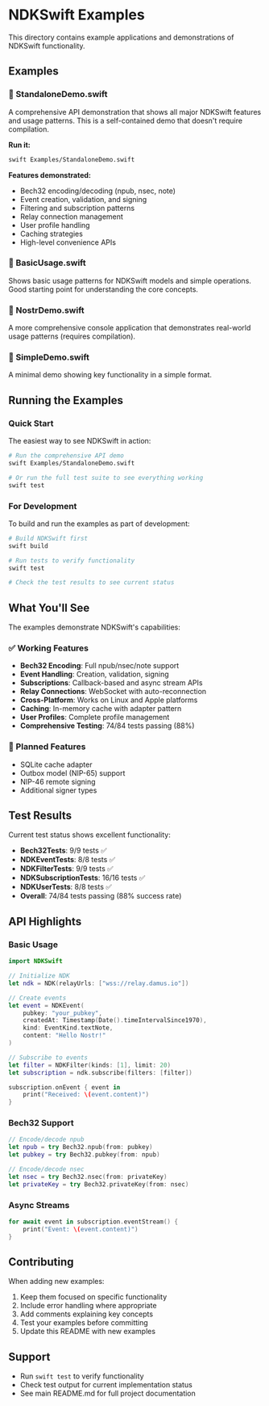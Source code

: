 # NDKSwift Examples

This directory contains example applications and demonstrations of NDKSwift functionality.

## Examples

### 📖 StandaloneDemo.swift
A comprehensive API demonstration that shows all major NDKSwift features and usage patterns. This is a self-contained demo that doesn't require compilation.

**Run it:**
```bash
swift Examples/StandaloneDemo.swift
```

**Features demonstrated:**
- Bech32 encoding/decoding (npub, nsec, note)
- Event creation, validation, and signing
- Filtering and subscription patterns
- Relay connection management
- User profile handling
- Caching strategies
- High-level convenience APIs

### 📱 BasicUsage.swift
Shows basic usage patterns for NDKSwift models and simple operations. Good starting point for understanding the core concepts.

### 🚀 NostrDemo.swift
A more comprehensive console application that demonstrates real-world usage patterns (requires compilation).

### 🧪 SimpleDemo.swift
A minimal demo showing key functionality in a simple format.

## Running the Examples

### Quick Start
The easiest way to see NDKSwift in action:

```bash
# Run the comprehensive API demo
swift Examples/StandaloneDemo.swift

# Or run the full test suite to see everything working
swift test
```

### For Development
To build and run the examples as part of development:

```bash
# Build NDKSwift first
swift build

# Run tests to verify functionality
swift test

# Check the test results to see current status
```

## What You'll See

The examples demonstrate NDKSwift's capabilities:

### ✅ Working Features
- **Bech32 Encoding**: Full npub/nsec/note support
- **Event Handling**: Creation, validation, signing
- **Subscriptions**: Callback-based and async stream APIs
- **Relay Connections**: WebSocket with auto-reconnection
- **Cross-Platform**: Works on Linux and Apple platforms
- **Caching**: In-memory cache with adapter pattern
- **User Profiles**: Complete profile management
- **Comprehensive Testing**: 74/84 tests passing (88%)

### 🚧 Planned Features
- SQLite cache adapter
- Outbox model (NIP-65) support
- NIP-46 remote signing
- Additional signer types

## Test Results
Current test status shows excellent functionality:

- **Bech32Tests**: 9/9 tests ✅
- **NDKEventTests**: 8/8 tests ✅  
- **NDKFilterTests**: 9/9 tests ✅
- **NDKSubscriptionTests**: 16/16 tests ✅
- **NDKUserTests**: 8/8 tests ✅
- **Overall**: 74/84 tests passing (88% success rate)

## API Highlights

### Basic Usage
```swift
import NDKSwift

// Initialize NDK
let ndk = NDK(relayUrls: ["wss://relay.damus.io"])

// Create events
let event = NDKEvent(
    pubkey: "your_pubkey",
    createdAt: Timestamp(Date().timeIntervalSince1970),
    kind: EventKind.textNote,
    content: "Hello Nostr!"
)

// Subscribe to events
let filter = NDKFilter(kinds: [1], limit: 20)
let subscription = ndk.subscribe(filters: [filter])

subscription.onEvent { event in
    print("Received: \(event.content)")
}
```

### Bech32 Support
```swift
// Encode/decode npub
let npub = try Bech32.npub(from: pubkey)
let pubkey = try Bech32.pubkey(from: npub)

// Encode/decode nsec
let nsec = try Bech32.nsec(from: privateKey)
let privateKey = try Bech32.privateKey(from: nsec)
```

### Async Streams
```swift
for await event in subscription.eventStream() {
    print("Event: \(event.content)")
}
```

## Contributing

When adding new examples:

1. Keep them focused on specific functionality
2. Include error handling where appropriate
3. Add comments explaining key concepts
4. Test your examples before committing
5. Update this README with new examples

## Support

- Run `swift test` to verify functionality
- Check test output for current implementation status
- See main README.md for full project documentation